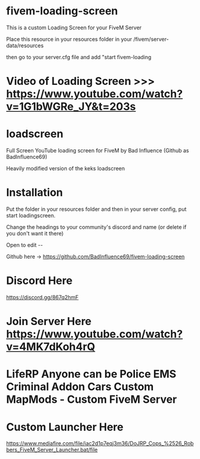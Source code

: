 # fivem-loading-screen

This is a custom Loading Screen for your FiveM Server

Place this resource in your resources folder in your /fivem/server-data/resources

then go to your server.cfg file and add "start fivem-loading

# Video of Loading Screen >>> https://www.youtube.com/watch?v=1G1bWGRe_JY&t=203s

# loadscreen
Full Screen YouTube loading screen for FiveM by Bad Influence (Github as BadInfluence69)

Heavily modified version of the keks loadscreen 

# Installation
Put the folder in your resources folder and then in your server config, put start loadingscreen.



Change the headings to your community's discord and name (or delete if you don't want it there)

Open to edit -- 

Github here -> https://github.com/BadInfluence69/fivem-loading-screen

# Discord Here 

https://discord.gg/867q2hmF

# Join Server Here https://www.youtube.com/watch?v=4MK7dKoh4rQ

# LifeRP Anyone can be Police EMS Criminal Addon Cars Custom MapMods - Custom FiveM Server

# Custom Launcher Here 
https://www.mediafire.com/file/iac2d1p7eqj3m36/DoJRP_Cops_%2526_Robbers_FiveM_Server_Launcher.bat/file
